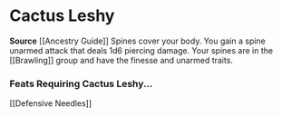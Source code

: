 ﻿---
id: '99'
name: Cactus Leshy
rarity: Common
source: '[[DATABASE/source/Ancestry Guide|Ancestry Guide]]'
trait: null
type: Heritage

---
# Cactus Leshy

**Source** [[Ancestry Guide]] 
Spines cover your body. You gain a spine unarmed attack that deals 1d6 piercing damage. Your spines are in the [[Brawling]] group and have the finesse and unarmed traits.

### Feats Requiring Cactus Leshy...

[[Defensive Needles]]